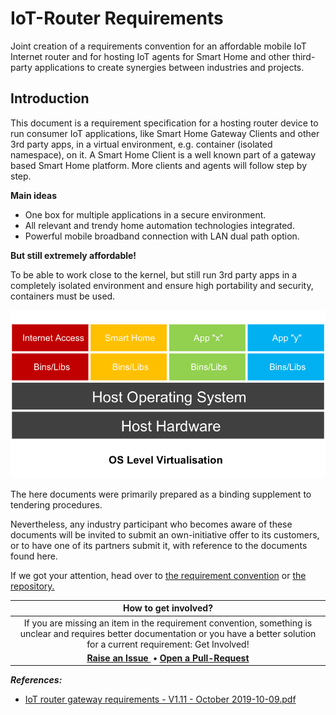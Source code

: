 # IoT-Router Requirements
Joint creation of a requirements convention for an affordable mobile IoT Internet router and for hosting IoT agents for Smart Home and other third-party applications to create synergies between industries and projects.

## Introduction

This document is a requirement specification for a hosting router device to run consumer IoT applications, like Smart Home Gateway Clients and other 3rd party apps, in a virtual environment, e.g. container (isolated namespace), on it. A Smart Home Client is a well known part of a gateway based Smart Home platform. More clients and agents will follow step by step.

**Main ideas**

- One box for multiple applications in a secure environment.
- All relevant and trendy home automation technologies integrated.
- Powerful mobile broadband connection with LAN dual path option.

**But still extremely affordable!**

To be able to work close to the kernel, but still run 3rd party apps in a completely isolated environment and ensure high portability and security, containers must be used. 

![OS Level Virtualisation](os_level_virtualization.png)

The here documents were primarily prepared as a binding supplement to tendering procedures. 

Nevertheless, any industry participant who becomes aware of these documents will be invited to submit an own-initiative offer to its customers, or to have one of its partners submit it, with reference to the documents found here.

If we got your attention, head over to [the requirement convention](https://github.com/fkroepfl/IoT-Router/blob/master/CONVENTION.md) or [the repository.](https://github.com/fkroepfl/IoT-Router)

|                     How to get involved?                     |
| :----------------------------------------------------------: |
| If you are missing an item in the requirement convention, something is unclear and requires better documentation or you have a better solution for a current requirement: Get Involved! |
| **<a href='https://github.com/fkroepfl/IoT-Router/issues' class='btn btn-primary'>Raise an Issue </a> • <a href='https://github.com/fkroepfl/IoT-Router/pulls' class='btn btn-primary'>Open a Pull-Request</a>** |


_**References:**_
- [IoT router gateway requirements - V1.11 - October 2019-10-09.pdf](https://github.com/fkroepfl/IoT-Router/blob/master/IoT%20router%20gateway%20requirements%20-%20V1.11%20-%20October%202019-10-09.pdf)
